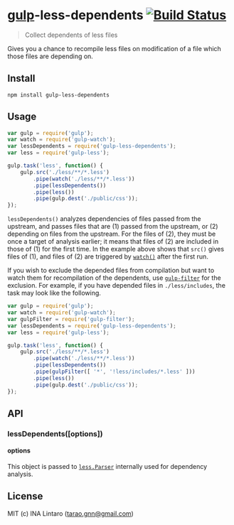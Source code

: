 [gulp][]-less-dependents [![Build Status][travis-img]][travis]
====================
> Collect dependents of less files

Gives you a chance to recompile less files on modification of a file
which those files are depending on.

## Install

```
npm install gulp-less-dependents
```

## Usage

```javascript
var gulp = require('gulp');
var watch = require('gulp-watch');
var lessDependents = require('gulp-less-dependents');
var less = require('gulp-less');

gulp.task('less', function() {
    gulp.src('./less/**/*.less')
        .pipe(watch('./less/**/*.less'))
        .pipe(lessDependents())
        .pipe(less())
        .pipe(gulp.dest('./public/css'));
});
```

`lessDependents()` analyzes dependencies of files passed from the
upstream, and passes files that are (1) passed from the upstream, or
(2) depending on files from the upstream.  For the files of (2), they
must be once a target of analysis earlier; it means that files of (2)
are included in those of (1) for the first time.  In the example above
shows that `src()` gives files of (1), and files of (2) are triggered
by [`watch()`][gulp-watch] after the first run.

If you wish to exclude the depended files from compilation but want to
watch them for recompilation of the dependents, use
[`gulp-filter`](https://github.com/sindresorhus/gulp-filter) for the
exclusion.  For example, if you have depended files in
`./less/includes`, the task may look like the following.

```javascript
var gulp = require('gulp');
var watch = require('gulp-watch');
var gulpFilter = require('gulp-filter');
var lessDependents = require('gulp-less-dependents');
var less = require('gulp-less');

gulp.task('less', function() {
    gulp.src('./less/**/*.less')
        .pipe(watch('./less/**/*.less'))
        .pipe(lessDependents())
        .pipe(gulpFilter([ '*', '!less/includes/*.less' ]))
        .pipe(less())
        .pipe(gulp.dest('./public/css'));
});
```

## API

### lessDependents([options])

#### options

This object is passed to
[`less.Parser`][lessjs] internally used for
dependency analysis.

## License

MIT (c) INA Lintaro (tarao.gnn@gmail.com)

[gulp]: http://gulpjs.com
[gulp-watch]: https://github.com/floatdrop/gulp-watch
[gulp-filter]: https://github.com/sindresorhus/gulp-filter
[lessjs]: https://github.com/less/less.js/

[travis]: https://travis-ci.org/tarao/gulp-less-dependents
[travis-img]: https://img.shields.io/travis/tarao/gulp-less-dependents.svg?branch=master&style=flat
